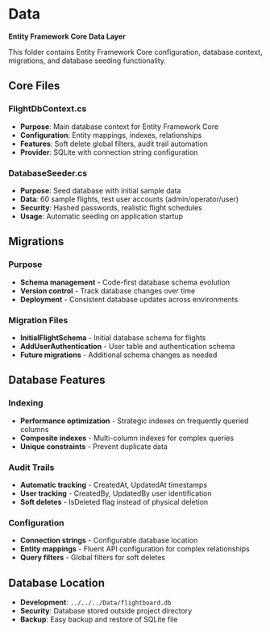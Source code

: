 # Data

**Entity Framework Core Data Layer**

This folder contains Entity Framework Core configuration, database context, migrations, and database seeding functionality.

## Core Files

### FlightDbContext.cs
- **Purpose**: Main database context for Entity Framework Core
- **Configuration**: Entity mappings, indexes, relationships
- **Features**: Soft delete global filters, audit trail automation
- **Provider**: SQLite with connection string configuration

### DatabaseSeeder.cs
- **Purpose**: Seed database with initial sample data
- **Data**: 60 sample flights, test user accounts (admin/operator/user)
- **Security**: Hashed passwords, realistic flight schedules
- **Usage**: Automatic seeding on application startup

## Migrations

### Purpose
- **Schema management** - Code-first database schema evolution
- **Version control** - Track database changes over time
- **Deployment** - Consistent database updates across environments

### Migration Files
- **InitialFlightSchema** - Initial database schema for flights
- **AddUserAuthentication** - User table and authentication schema
- **Future migrations** - Additional schema changes as needed

## Database Features

### Indexing
- **Performance optimization** - Strategic indexes on frequently queried columns
- **Composite indexes** - Multi-column indexes for complex queries
- **Unique constraints** - Prevent duplicate data

### Audit Trails
- **Automatic tracking** - CreatedAt, UpdatedAt timestamps
- **User tracking** - CreatedBy, UpdatedBy user identification
- **Soft deletes** - IsDeleted flag instead of physical deletion

### Configuration
- **Connection strings** - Configurable database location
- **Entity mappings** - Fluent API configuration for complex relationships
- **Query filters** - Global filters for soft deletes

## Database Location
- **Development**: `../../../Data/flightboard.db`
- **Security**: Database stored outside project directory
- **Backup**: Easy backup and restore of SQLite file
